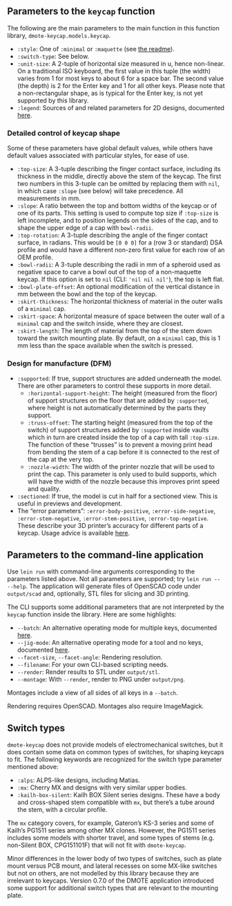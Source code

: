 ## Parameters to the `keycap` function

The following are the main parameters to the main function in this
function library, `dmote-keycap.models.keycap`.

* `:style`: One of `:minimal` or `:maquette` (see [the readme](../README.md)).
* `:switch-type`: See below.
* `:unit-size`: A 2-tuple of horizontal size measured in u, hence non-linear.
  On a traditional ISO keyboard, the first value in this tuple (the width)
  varies from 1 for most keys to about 6 for a space bar. The second value
  (the depth) is 2 for the Enter key and 1 for all other keys. Please note that
  a non-rectangular shape, as is typical for the Enter key, is not yet
  supported by this library.
* `:legend`: Sources of and related parameters for 2D designs, documented
  [here](legend.md).

### Detailed control of keycap shape

Some of these parameters have global default values, while others have default
values associated with particular styles, for ease of use.

* `:top-size`: A 3-tuple describing the finger contact surface, including its
  thickness in the middle, directly above the stem of the keycap. The first two
  numbers in this 3-tuple can be omitted by replacing them with `nil`, in which
  case `:slope` (see below) will take precedence. All measurements in mm.
* `:slope`: A ratio between the top and bottom widths of the keycap or of one
  of its parts. This setting is used to compute top size if `:top-size` is left
  incomplete, and to position legends on the sides of the cap, and to shape
  the upper edge of a cap with `bowl-radii`.
* `:top-rotation`: A 3-tuple describing the angle of the finger contact
  surface, in radians. This would be `[0 0 0]` for a (row 3 or standard) DSA
  profile and would have a different non-zero first value for each row of an
  OEM profile.
* `:bowl-radii`: A 3-tuple describing the radii in mm of a spheroid used as
  negative space to carve a bowl out of the top of a non-maquette keycap.
  If this option is set to `nil` (CLI: `'nil nil nil'`), the top is left flat.
* `:bowl-plate-offset`: An optional modification of the vertical distance in
  mm between the bowl and the top of the keycap.
* `:skirt-thickness`: The horizontal thickness of material in the outer walls
  of a `minimal` cap.
* `:skirt-space`: A horizontal measure of space between the outer wall of a
  `minimal` cap and the switch inside, where they are closest.
* `:skirt-length`: The length of material from the top of the stem
  down toward the switch mounting plate. By default, on a `minimal` cap, this
  is 1 mm less than the space available when the switch is pressed.

### Design for manufacture (DFM)

* `:supported`: If true, support structures are added underneath the model.
  There are other parameters to control these supports in more detail.
    * `:horizontal-support-height`: The height (measured from the floor) of
      support structures on the floor that are added by `:supported`, where
      height is not automatically determined by the parts they support.
    * `:truss-offset`: The starting height (measured from the top of the
      switch) of support structures added by `:supported` inside vaults which
      in turn are created inside the top of a cap with tall `:top-size`.
      The function of these “trusses” is to prevent a moving print head from
      bending the stem of a cap before it is connected to the rest of the cap
      at the very top.
    * `:nozzle-width`: The width of the printer nozzle that will be used to
      print the cap. This parameter is only used to build supports, which will
      have the width of the nozzle because this improves print speed and
      quality.
* `:sectioned`: If true, the model is cut in half for a sectioned view.
  This is useful in previews and development.
* The “error parameters”: `:error-body-positive`, `:error-side-negative`,
  `:error-stem-negative`, `:error-stem-positive`, `:error-top-negative`.
  These describe your 3D printer’s accuracy for different parts of a keycap.
  Usage advice is available [here](print.md).

## Parameters to the command-line application

Use `lein run` with command-line arguments corresponding to the parameters
listed above. Not all parameters are supported; try `lein run -- --help`.
The application will generate files of OpenSCAD code under `output/scad`
and, optionally, STL files for slicing and 3D printing.

The CLI supports some additional parameters that are not interpreted by the
`keycap` function inside the library. Here are some highlights:

* `--batch`: An alternative operating mode for multiple keys, documented
  [here](batch.md).
* `--jig-mode`: An alternative operating mode for a tool and no keys,
  documented [here](jig.md).
* `--facet-size`, `--facet-angle`: Rendering resolution.
* `--filename`: For your own CLI-based scripting needs.
* `--render`: Render results to STL under `output/stl`.
* `--montage`: With `--render`, render to PNG  under `output/png`.

Montages include a view of all sides of all keys in a `--batch`.

Rendering requires OpenSCAD. Montages also require ImageMagick.

## Switch types

`dmote-keycap` does not provide models of electromechanical switches, but it
does contain some data on common types of switches, for shaping keycaps to fit.
The following keywords are recognized for the switch type parameter mentioned
above:

* `:alps`: ALPS-like designs, including Matias.
* `:mx`: Cherry MX and designs with very similar upper bodies.
* `:kailh-box-silent`: Kailh BOX Silent series designs.
  These have a body and cross-shaped stem compatible with `mx`, but there’s a
  tube around the stem, with a circular profile.

The `mx` category covers, for example, Gateron’s KS-3 series and some of
Kailh’s PG1511 series among other MX clones. However, the PG1511 series
includes some models with shorter travel, and some types of stems (e.g.
non-Silent BOX, CPG151101F) that will not fit with `dmote-keycap`.

Minor differences in the lower body of two types of switches, such as plate
mount versus PCB mount, and lateral recesses on some MX-like switches but not
on others, are not modelled by this library because they are irrelevant to
keycaps. Version 0.7.0 of the DMOTE application introduced some support for
additional switch types that are relevant to the mounting plate.
